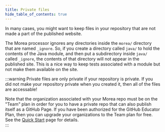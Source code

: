 ```yaml
---
title: Private files
hide_table_of_contents: true
---
```


In many cases, you might want to keep files in your repository that are not made a part of the published website.

The Morea processor ignores any directories inside the `morea/` directory that are named `_ignore`.  So, if you
create a directory called `java/` to hold the contents of the Java module, and then put a subdirectory inside `java/` called `_ignore`, the contents of that directory will not appear in the published site.  This is a nice way to keep tests associated with a module but not make them available on the site.

:::warning
Private files are only private if your repository is private. If you did not make your repository private when you created it, then all of the files are accessable! 

Note that the organization associated with your Morea repo must be on the "Team" plan in order for you to have a private repo that can also publish itself as a GitHub Page.  If you have been authorized for the GitHub Educator Plan, then you can upgrade your organizations to the Team plan for free.  See the [Quick Start](quick-start.md) page for details.  
:::
